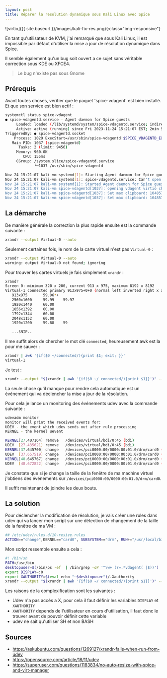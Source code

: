 ```yaml
---
layout: post
title: Réparer la resolution dynamique sous Kali Linux avec Spice
---
```


![virtio]({{ site.baseurl }}/images/kali-fix-res.png){:class="img-responsive"}

En tant qu'utilisateur de KVM, j'ai remarqué que sous Kali Linux, il est impossible par défaut d'utiliser la mise a jour de résolution dynamique dans Spice. 

Il semble également qu'un bug soit ouvert a ce sujet sans véritable correction sous KDE ou XFCE4.
> Le bug n'existe pas sous Gnome

## Prérequis 
Avant toutes choses, vérifier que le paquet 'spice-vdagent' est bien installé. Et que son service est bien actif : 

```bash
systemctl status spice-vdagent      
● spice-vdagentd.service - Agent daemon for Spice guests
     Loaded: loaded (/lib/systemd/system/spice-vdagentd.service; indirect; v>
     Active: active (running) since Fri 2023-11-24 15:21:07 EST; 2min 54s ago
TriggeredBy: ● spice-vdagentd.socket
    Process: 1029 ExecStart=/usr/sbin/spice-vdagentd $SPICE_VDAGENTD_EXTRA_A>
   Main PID: 1037 (spice-vdagentd)
      Tasks: 2 (limit: 9456)
     Memory: 960.0K
        CPU: 155ms
     CGroup: /system.slice/spice-vdagentd.service
             └─1037 /usr/sbin/spice-vdagentd

Nov 24 15:21:07 kali-vm systemd[1]: Starting Agent daemon for Spice guests...
Nov 24 15:21:07 kali-vm systemd[1]: spice-vdagentd.service: Can't open PID f>
Nov 24 15:21:07 kali-vm systemd[1]: Started Agent daemon for Spice guests.
Nov 24 15:21:07 kali-vm spice-vdagentd[1037]: opening vdagent virtio channel
Nov 24 15:21:07 kali-vm spice-vdagentd[1037]: Set max clipboard: 104857600
Nov 24 15:21:07 kali-vm spice-vdagentd[1037]: Set max clipboard: 104857600

```
## La démarche 

De manière générale la correction la plus rapide ensuite est la commande suivante : 

```bash
xrandr --output Virtual-0 --auto
```
Seulement certaines fois, le nom de la carte virtuel n'est pas `Virtual-0` : 

```bash
xrandr --output Virtual-0 --auto
warning: output Virtual-0 not found; ignoring
```
Pour trouver les cartes virtuels je fais simplement `xrandr` : 

```bash
xrandr                                       
Screen 0: minimum 320 x 200, current 913 x 975, maximum 8192 x 8192
Virtual-1 connected primary 913x975+0+0 (normal left inverted right x axis y axis) 0mm x 0mm
   913x975       59.96*+
   2560x1600     59.99    59.97  
   1920x1440     60.00  
   1856x1392     60.00  
   1792x1344     60.00  
   2048x1152     60.00  
   1920x1200     59.88    59

   ...SNIP..
```
Il me suffit alors de chercher le mot clé `connected`, heureusement awk est la pour me sauver : 

```bash
xrandr | awk '{if($0 ~/connected/){print $1; exit; }}'
Virtual-1
```

Je test : 

```bash
xrandr --output "$(xrandr | awk '{if($0 ~/ connected/){print $1}}')" --auto
```

La seule chose qu'il manque pour rendre cela automatique est un événement qui va déclencher la mise a jour de la résolution. 

Pour cela je lance un monitoring des événements udev avec la commande suivante : 

```bash
udevadm monitor
monitor will print the received events for:
UDEV - the event which udev sends out after rule processing
KERNEL - the kernel uevent

KERNEL[27.407164] remove   /devices/virtual/bdi/0:45 (bdi)
UDEV  [27.435621] remove   /devices/virtual/bdi/0:45 (bdi)
KERNEL[37.645700] change   /devices/pci0000:00/0000:00:01.0/drm/card0 (drm)
UDEV  [37.657519] change   /devices/pci0000:00/0000:00:01.0/drm/card0 (drm)
KERNEL[48.645767] change   /devices/pci0000:00/0000:00:01.0/drm/card0 (drm)
UDEV  [48.672822] change   /devices/pci0000:00/0000:00:01.0/drm/card0 (drm)
```

Je constate que si je change la taille de la fenêtre de ma machine virtuel j'obtiens des événements sur `/devices/pci0000:00/0000:00:01.0/drm/card0`. 

Il suffit maintenant de joindre les deux bouts.

## La solution 

Pour déclencher la modification de résolution, je vais créer une rules dans udev qui va lancer mon script sur une détection de changement de la taille de la fenêtre de ma VM : 

```bash
## /etc/udev/rules.d/10-resize.rules
ACTION=="change",KERNEL=="card0", SUBSYSTEM=="drm", RUN+="/usr/local/bin/resize" 
```

Mon script ressemble ensuite a cela : 

```bash
#! /bin/sh 
PATH=/usr/bin
desktopuser=$(/bin/ps -ef  | /bin/grep -oP '^\w+ (?=.*vdagent( |$))') || exit 0
export DISPLAY=:0
export XAUTHORITY=$(eval echo "~$desktopuser")/.Xauthority
xrandr --output "$(xrandr | awk '{if($0 ~/ connected/){print $1}}')" --auto
```

Les raisons de la complexification sont les suivantes : 

- Udev n'a pas accès a X, pour cela il faut définir les variables `DISPLAY` et `XAUTHORITY`
- `XAUTHORITY` depends de l'utilisateur en cours d'utilisation, il faut donc le trouver avant de pouvoir définir cette variable 
- udev ne sait qu'utiliser SH et non BASH


## Sources 

- https://askubuntu.com/questions/1269127/xrandr-fails-when-run-from-udev
- https://opensource.com/article/18/11/udev
- https://superuser.com/questions/1183834/no-auto-resize-with-spice-and-virt-manager
